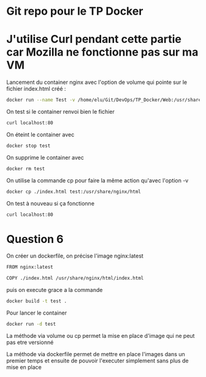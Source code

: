 # Git repo pour le TP Docker

# J'utilise Curl pendant cette partie car Mozilla ne fonctionne pas sur ma VM

Lancement du container nginx avec l'option de volume qui pointe sur le fichier index.html créé :

```bash
docker run --name Test -v /home/elu/Git/DevOps/TP_Docker/Web:/usr/share/nginx/html -d -p 80:80 nginx
```

On test si le container renvoi bien le fichier

```bash
curl localhost:80
```

On éteint le container avec

```bash
docker stop test
```

On supprime le container avec

```bash
docker rm test
```

On utilise la commande cp pour faire la même action qu'avec l'option -v

```bash
docker cp ./index.html test:/usr/share/nginx/html
```

On test à nouveau si ça fonctionne 

```bash
curl localhost:80
```

# Question 6

On créer un dockerfile, on précise l'image nginx:latest

```bash
FROM nginx:latest

COPY ./index.html /usr/share/nginx/html/index.html
```

puis on execute grace a la commande

```bash
docker build -t test .
```

Pour lancer le container

```bash
docker run -d test
```
La méthode via volume ou cp permet la mise en place d'image qui ne peut pas etre versionné

La méthode via dockerfile permet de mettre en place l'images dans un premier temps et ensuite de pouvoir l'executer simplement sans plus de mise en place
